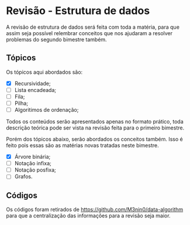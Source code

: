 # Revisão - Estrutura de dados

A revisão de estrutura de dados será feita com toda a matéria, para que assim seja possível relembrar conceitos que nos ajudaram a resolver problemas do segundo bimestre também.

## Tópicos

Os tópicos aqui abordados são:

- [X] Recursividade; 
- [ ] Lista encadeada;
- [ ] Fila;
- [ ] Pilha;
- [ ] Algoritimos de ordenação;

Todos os conteúdos serão apresentados apenas no formato prático, toda descrição teórica pode ser vista na revisão feita para o primeiro bimestre.

Porém dos tópicos abaixo, serão abordados os conceitos também. Isso é feito pois essas são as matérias novas tratadas neste bimestre.

- [X] Árvore binária;
- [ ] Notação infixa;
- [ ] Notação posfixa;
- [ ] Grafos.

## Códigos

Os códigos foram retirados de https://github.com/M3nin0/data-algorithm para que a centralização das informações para a revisão seja maior.